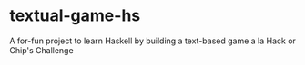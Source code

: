 textual-game-hs
===============

A for-fun project to learn Haskell by building a text-based game a la Hack or Chip's Challenge
